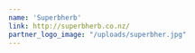 ```yaml
---
name: 'Superbherb'
link: http://superbherb.co.nz/
partner_logo_image: "/uploads/superbher.jpg"
---
```

